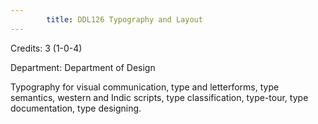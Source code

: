 ```yaml
---
        title: DDL126 Typography and Layout
---
```

Credits: 3 (1-0-4)

Department: Department of Design

Typography for visual communication, type and letterforms, type semantics, western and Indic scripts, type classification, type-tour, type documentation, type designing.